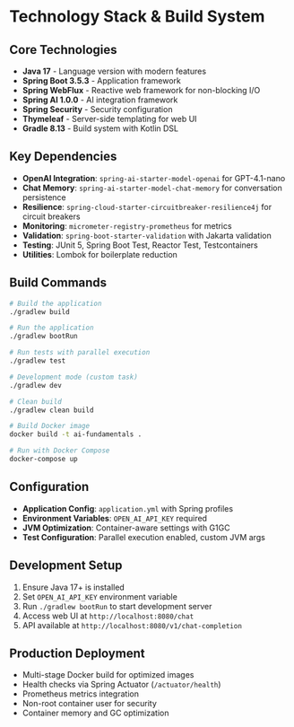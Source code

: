 # Technology Stack & Build System

## Core Technologies

- **Java 17** - Language version with modern features
- **Spring Boot 3.5.3** - Application framework
- **Spring WebFlux** - Reactive web framework for non-blocking I/O
- **Spring AI 1.0.0** - AI integration framework
- **Spring Security** - Security configuration
- **Thymeleaf** - Server-side templating for web UI
- **Gradle 8.13** - Build system with Kotlin DSL

## Key Dependencies

- **OpenAI Integration**: `spring-ai-starter-model-openai` for GPT-4.1-nano
- **Chat Memory**: `spring-ai-starter-model-chat-memory` for conversation persistence
- **Resilience**: `spring-cloud-starter-circuitbreaker-resilience4j` for circuit breakers
- **Monitoring**: `micrometer-registry-prometheus` for metrics
- **Validation**: `spring-boot-starter-validation` with Jakarta validation
- **Testing**: JUnit 5, Spring Boot Test, Reactor Test, Testcontainers
- **Utilities**: Lombok for boilerplate reduction

## Build Commands

```bash
# Build the application
./gradlew build

# Run the application
./gradlew bootRun

# Run tests with parallel execution
./gradlew test

# Development mode (custom task)
./gradlew dev

# Clean build
./gradlew clean build

# Build Docker image
docker build -t ai-fundamentals .

# Run with Docker Compose
docker-compose up
```

## Configuration

- **Application Config**: `application.yml` with Spring profiles
- **Environment Variables**: `OPEN_AI_API_KEY` required
- **JVM Optimization**: Container-aware settings with G1GC
- **Test Configuration**: Parallel execution enabled, custom JVM args

## Development Setup

1. Ensure Java 17+ is installed
2. Set `OPEN_AI_API_KEY` environment variable
3. Run `./gradlew bootRun` to start development server
4. Access web UI at `http://localhost:8080/chat`
5. API available at `http://localhost:8080/v1/chat-completion`

## Production Deployment

- Multi-stage Docker build for optimized images
- Health checks via Spring Actuator (`/actuator/health`)
- Prometheus metrics integration
- Non-root container user for security
- Container memory and GC optimization